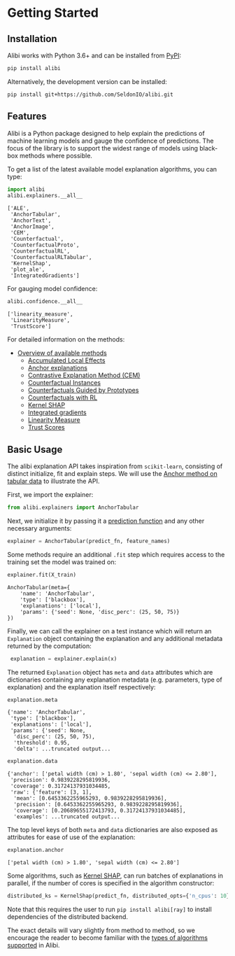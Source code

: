 # Getting Started

## Installation
Alibi works with Python 3.6+ and can be installed from [PyPI](https://pypi.org/project/alibi):
```bash
pip install alibi
```
Alternatively, the development version can be installed:
```bash
pip install git+https://github.com/SeldonIO/alibi.git 
```

## Features
Alibi is a Python package designed to help explain the predictions of machine learning models and gauge
the confidence of predictions. The focus of the library is to support the widest range of models using
black-box methods where possible.

To get a list of the latest available model explanation algorithms, you can type:
```python
import alibi
alibi.explainers.__all__
```
```
['ALE',
 'AnchorTabular',
 'AnchorText',
 'AnchorImage',
 'CEM',
 'Counterfactual',
 'CounterfactualProto',
 'CounterfactualRL',
 'CounterfactualRLTabular',
 'KernelShap',
 'plot_ale',
 'IntegratedGradients'] 
```

For gauging model confidence:
```python
alibi.confidence.__all__
```
```
['linearity_measure',
 'LinearityMeasure',
 'TrustScore']
```



For detailed information on the methods:
*  [Overview of available methods](../overview/algorithms.md)
    * [Accumulated Local Effects](../methods/ALE.ipynb)
    * [Anchor explanations](../methods/Anchors.ipynb)
    * [Contrastive Explanation Method (CEM)](../methods/CEM.ipynb)
    * [Counterfactual Instances](../methods/CF.ipynb)
    * [Counterfactuals Guided by Prototypes](../methods/CFProto.ipynb)
    * [Counterfactuals with RL](../methods/CFRL.ipynb)
    * [Kernel SHAP](../methods/KernelSHAP.ipynb)
    * [Integrated gradients](../methods/IntegratedGradients.ipynb)
    * [Linearity Measure](../methods/LinearityMeasure.ipynb)
    * [Trust Scores](../methods/TrustScores.ipynb)

## Basic Usage
The alibi explanation API takes inspiration from `scikit-learn`, consisting of distinct initialize,
fit and explain steps. We will use the [Anchor method on tabular data](/methods/Anchors.ipynb#Tabular-Data)
to illustrate the API.

First, we import the explainer:
```python
from alibi.explainers import AnchorTabular
```
Next, we initialize it by passing it a [prediction function](white_box_black_box.md) and any other necessary arguments:
```python
explainer = AnchorTabular(predict_fn, feature_names)
```
Some methods require an additional `.fit` step which requires access to the training set the model
was trained on:
```python
explainer.fit(X_train)
```
```
AnchorTabular(meta={
    'name': 'AnchorTabular',
    'type': ['blackbox'],
    'explanations': ['local'],
    'params': {'seed': None, 'disc_perc': (25, 50, 75)}
})
```

Finally, we can call the explainer on a test instance which will return an `Explanation` object containing the
explanation and any additional metadata returned by the computation:
```python
 explanation = explainer.explain(x)
```

The returned `Explanation` object has `meta` and `data` attributes which are dictionaries containing any explanation
metadata (e.g. parameters, type of explanation) and the explanation itself respectively:

```python
explanation.meta
```
```
{'name': 'AnchorTabular',
 'type': ['blackbox'],
 'explanations': ['local'],
 'params': {'seed': None,
  'disc_perc': (25, 50, 75),
  'threshold': 0.95,
  'delta': ...truncated output...
```

```python
explanation.data
```
```
{'anchor': ['petal width (cm) > 1.80', 'sepal width (cm) <= 2.80'],
 'precision': 0.9839228295819936,
 'coverage': 0.31724137931034485,
 'raw': {'feature': [3, 1],
  'mean': [0.6453362255965293, 0.9839228295819936],
  'precision': [0.6453362255965293, 0.9839228295819936],
  'coverage': [0.20689655172413793, 0.31724137931034485],
  'examples': ...truncated output...
```

The top level keys of both `meta` and `data` dictionaries are also exposed as attributes for ease of use of the explanation:
```python
explanation.anchor
```
```
['petal width (cm) > 1.80', 'sepal width (cm) <= 2.80']
```

Some algorithms, such as [Kernel SHAP](../methods/KernelSHAP.ipynb), can run batches of explanations in parallel, if the number of cores is specified in the algorithm constructor:
```python
distributed_ks = KernelShap(predict_fn, distributed_opts={'n_cpus': 10})
```

Note that this requires the user to run ``pip install alibi[ray]`` to install dependencies of the distributed backend.

The exact details will vary slightly from method to method, so we encourage the reader to become
familiar with the [types of algorithms supported](../overview/algorithms.md) in Alibi.
